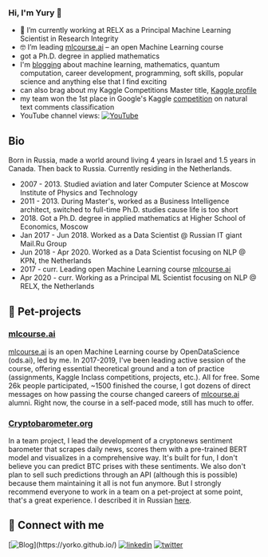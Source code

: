 ### Hi, I'm Yury 👋
- 🔭 I’m currently working at RELX as a Principal Machine Learning Scientist in Research Integrity
- 🤓 I’m leading [mlcourse.ai](https://mlcourse.ai) – an open Machine Learning course
- got a Ph.D. degree in applied mathematics
- I'm [blogging](https://yorko.github.io/) about machine learning, mathematics, quantum computation, career development, programming, soft skills, popular science and anything else that I find exciting
- can also brag about my Kaggle Competitions Master title, [Kaggle profile](https://www.kaggle.com/kashnitsky)
- my team won the 1st place in Google's Kaggle [competition](https://www.kaggle.com/competitions/google-quest-challenge) on natural text comments classification
- YouTube channel views: [![YouTube](https://img.shields.io/youtube/channel/views/UCgGADKKGalfwSNbpSyM5ryg?style=social)](https://www.youtube.com/channel/UCgGADKKGalfwSNbpSyM5ryg)

## Bio 

Born in Russia, made a world around living 4 years in Israel and 1.5 years in Canada. Then back to Russia. Currently residing in the Netherlands. 

- 2007 - 2013. Studied aviation and later Computer Science at Moscow Institute of Physics and Technology 
- 2011 - 2013. During Master's, worked as a Business Intelligence architect, switched to full-time Ph.D. studies cause life is too short 
- 2018\. Got a Ph.D. degree in applied mathematics at Higher School of Economics, Moscow
- Jan 2017 - Jun 2018. Worked as a Data Scientist @ Russian IT giant Mail.Ru Group 
- Jun 2018 - Apr 2020. Worked as a Data Scientist focusing on NLP @ KPN, the Netherlands
- 2017 - curr. Leading open Machine Learning course [mlcourse.ai](https://www.kaggle.com/kashnitsky/mlcourse)
- Apr 2020 - curr. Working as a Principal ML Scientist focusing on NLP @ RELX, the Netherlands


## 🐶 Pet-projects

### [mlcourse.ai](https://mlcourse.ai)

[mlcourse.ai](https://mlcourse.ai) is an open Machine Learning course by OpenDataScience (ods.ai), led by me. In 2017-2019, I've been leading active session of the course, offering essential theoretical ground and a ton of practice (assignments, Kaggle Inclass competitions, projects, etc.). All for free.  Some 26k people participated, ~1500 finished the course, I got dozens of direct messages on how passing the course changed careers of [mlcourse.ai](https://mlcourse.ai) alumni. Right now, the course in a self-paced mode, still has much to offer.  

### [Cryptobarometer.org](https://cryptobarometer.org/)

In a team project, I lead the development of a cryptonews sentiment barometer that scrapes daily news, scores them with a pre-trained BERT model and visualizes in a comprehensive way. It's built for fun, I don't believe you can predict BTC prises with these sentiments. We also don't plan to sell such predictions through an API (although this is possible) because them maintaining it all is not fun anymore. But I strongly recommend everyone to work in a team on a pet-project at some point, that's a great experience. I described it in Russian [here](https://habr.com/ru/company/ods/blog/673376/).

## 🤝 Connect with me

[![Blog]([[https://img.shields.io/badge/linkedin%20-%230077B5.svg?&style=for-the-badge&logo=linkedin&logoColor=white](https://img.shields.io/badge/yorko-blog-brightgreen)](https://img.shields.io/badge/yorko-blog-brightgreen))](https://yorko.github.io/) [![linkedin](https://img.shields.io/badge/linkedin%20-%230077B5.svg?&style=for-the-badge&logo=linkedin&logoColor=white)](https://www.linkedin.com/in/kashnitskiy/) [![twitter](https://img.shields.io/twitter/follow/ykashnitsky?style=social)](https://twitter.com/ykashnitsky) 


